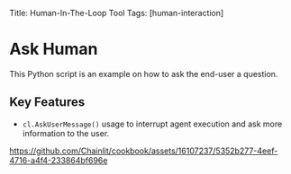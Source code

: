 Title: Human-In-The-Loop Tool
Tags: [human-interaction]

# Ask Human

This Python script is an example on how to ask the end-user a question.

## Key Features
- `cl.AskUserMessage()` usage to interrupt agent execution and ask more information to the user.


https://github.com/Chainlit/cookbook/assets/16107237/5352b277-4eef-4716-a4f4-233864bf696e
